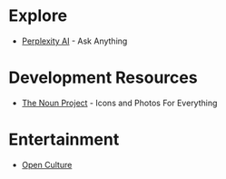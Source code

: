 # Explore

* [Perplexity AI](https://www.perplexity.ai/) - Ask Anything

# Development Resources

* [The Noun Project](https://thenounproject.com/) - Icons and Photos For Everything

# Entertainment

* [Open Culture](https://www.openculture.com/)
